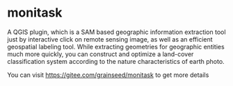 # monitask
A QGIS plugin, which is a SAM based geographic information extraction tool just by interactive click on remote sensing image, as well as an efficient geospatial labeling tool. While extracting geometries for geographic entities much more quickly, you can construct and optimize a land-cover classification system according to the nature characteristics of earth photo.

You can visit https://gitee.com/grainseed/monitask to get more details
